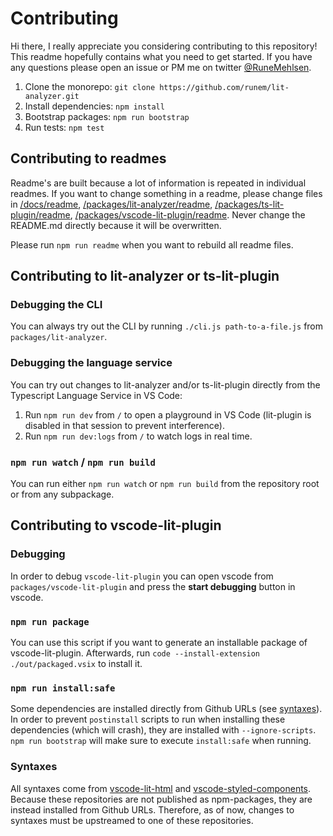 # Contributing

Hi there, I really appreciate you considering contributing to this repository! This readme hopefully contains what you need to get started. If you have any questions please open an issue or PM me on twitter [@RuneMehlsen](https://twitter.com/RuneMehlsen).

1. Clone the monorepo: `git clone https://github.com/runem/lit-analyzer.git`
2. Install dependencies: `npm install`
3. Bootstrap packages: `npm run bootstrap`
4. Run tests: `npm test`

## Contributing to readmes

Readme's are built because a lot of information is repeated in individual readmes. If you want to change something in a readme, please change files in [/docs/readme](/docs/readme), [/packages/lit-analyzer/readme](/packages/lit-analyzer/readme), [/packages/ts-lit-plugin/readme](/packages/ts-lit-plugin/readme), [/packages/vscode-lit-plugin/readme](/packages/vscode-lit-plugin/readme). Never change the README.md directly because it will be overwritten.

Please run `npm run readme` when you want to rebuild all readme files.

## Contributing to lit-analyzer or ts-lit-plugin

### Debugging the CLI

You can always try out the CLI by running `./cli.js path-to-a-file.js` from `packages/lit-analyzer`.

### Debugging the language service

You can try out changes to lit-analyzer and/or ts-lit-plugin directly from the Typescript Language Service in VS Code:

1. Run `npm run dev` from `/` to open a playground in VS Code (lit-plugin is disabled in that session to prevent interference).
2. Run `npm run dev:logs` from `/` to watch logs in real time.

### `npm run watch` / `npm run build`

You can run either `npm run watch` or `npm run build` from the repository root or from any subpackage.

## Contributing to vscode-lit-plugin

### Debugging

In order to debug `vscode-lit-plugin` you can open vscode from `packages/vscode-lit-plugin` and press the **start debugging** button in vscode.

### `npm run package`

You can use this script if you want to generate an installable package of vscode-lit-plugin. Afterwards, run `code --install-extension ./out/packaged.vsix` to install it.

### `npm run install:safe`

Some dependencies are installed directly from Github URLs (see [syntaxes](#syntaxes)). In order to prevent `postinstall` scripts to run when installing these dependencies (which will crash), they are installed with `--ignore-scripts`. `npm run bootstrap` will make sure to execute `install:safe` when running.

### Syntaxes

All syntaxes come from [vscode-lit-html](https://github.com/mjbvz/vscode-lit-html) and [vscode-styled-components](https://github.com/styled-components/vscode-styled-components). Because these repositories are not published as npm-packages, they are instead installed from Github URLs. Therefore, as of now, changes to syntaxes must be upstreamed to one of these repositories.

